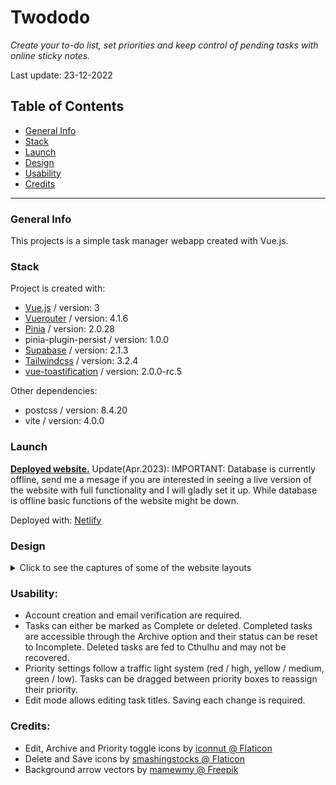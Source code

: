# Twododo

<i>Create your to-do list, set priorities and keep control of pending tasks with online sticky notes.</i>

Last update: 23-12-2022

## Table of Contents

* [General Info](#general-info)
* [Stack](#stack)
* [Launch](#launch)
* [Design](#design)
* [Usability](#usability)
* [Credits](#credits)
<hr>

### General Info

This projects is a simple task manager webapp created with Vue.js.

### Stack

Project is created with:

* <a href="https://vuejs.org/">Vue.js</a> / version: 3
* <a href="https://router.vuejs.org/">Vuerouter</a> / version: 4.1.6
* <a href="https://pinia.vuejs.org/">Pinia</a> / version: 2.0.28
* pinia-plugin-persist / version: 1.0.0
* <a href="https://app.supabase.com">Supabase</a> / version: 2.1.3
* <a href="https://tailwindcss.com/">Tailwindcss</a> / version: 3.2.4
* <a href="https://github.com/Maronato/vue-toastification">vue-toastification</a> / version: 2.0.0-rc.5


Other dependencies:

* postcss / version: 8.4.20
* vite / version: 4.0.0


### Launch

<b><a href="https://twododoapp.netlify.app/">Deployed website.</a></b>
Update(Apr.2023): IMPORTANT: Database is currently offline, send me a mesage if you are interested in seeing a live version of the website with full functionality and I will gladly set it up. While database is offline basic functions of the website might be down. 

Deployed with: <a href="https://www.netlify.com/">Netlify</a>

### Design

<details>
<summary>Click to see the captures of some of the website layouts</summary>
<br>

Click on picture to view full size. Some of the details have been changed since the images were recorded.

![twododo - design sheets expanded 20-12-22.png](https://github.com/marnamrs/twododo/blob/b46758d4581dbb738b21f63e911dad7c871e7f80/twododo%20-%20design%20sheets%20expanded%2020-12-22.png)

</details>

### Usability:


* Account creation and email verification are required.
* Tasks can either be marked as Complete or deleted. Completed tasks are accessible through the Archive option and their status can be reset to Incomplete. Deleted tasks are fed to Cthulhu and may not be recovered.</li>
* Priority settings follow a traffic light system (red / high, yellow / medium, green / low). Tasks can be dragged between priority boxes to reassign their priority.
* Edit mode allows editing task titles. Saving each change is required.


### Credits:

<ul>
<li>Edit, Archive and Priority toggle icons by <a href="https://www.flaticon.com/free-icons/pencil" title="pencil icons">iconnut @ Flaticon</a></li>
<li>Delete and Save icons by <a href="https://www.flaticon.com/free-icons/floppy-disk" title="floppy disk icons">smashingstocks @ Flaticon</a></li>
<li>Background arrow vectors by <a href="https://www.freepik.com/free-vector/set-hand-drawn-black-arrow-sign-symbol-element-doodle-design_20338992.htm#query=doodle%20design&position=13&from_view=keyword">mamewmy @ Freepik</a></li>
</ul>

